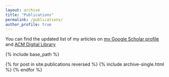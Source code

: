 ```yaml
---
layout: archive
title: "Publications"
permalink: /publications/
author_profile: true
---
```


You can find the updated list of my articles on <u><a href="https://scholar.google.de/citations?user=Ig3N8j0AAAAJ&hl=en">my Google Scholar profile</a></u> and <u><a href="https://dl.acm.org/author_page.cfm?id=81548008457&coll=DL&dl=ACM&trk=0">ACM Digital Library</a></u>

{% include base_path %}

{% for post in site.publications reversed %}
  {% include archive-single.html %}
{% endfor %}

